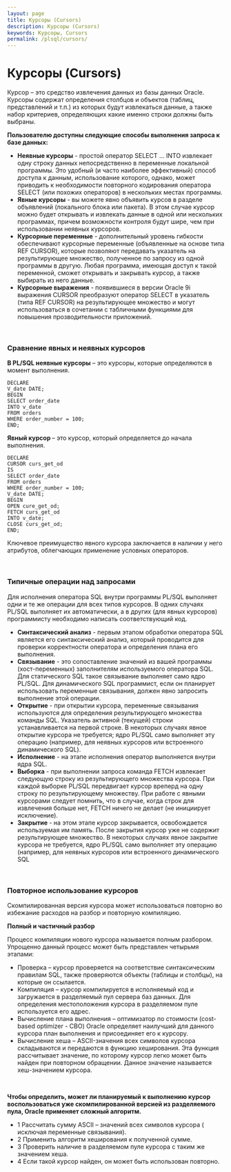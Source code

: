 ```yaml
---
layout: page
title: Курсоры (Cursors)
description: Курсоры (Cursors)
keywords: Курсоры, Cursors
permalink: /plsql/cursors/
---
```


# Курсоры (Cursors)

Курсор – это средство извлечения данных из базы данных Oracle. Курсоры содержат определения столбцов и объектов (таблиц, представлений и т.п.) из которых будут извлекаться данные, а также набор критериев, определяющих какие именно строки должны быть выбраны.

<strong>Пользователю доступны следующие способы выполнения запроса к базе данных:</strong>

<ul>
<li><strong>Неявные курсоры</strong> - простой оператор SELECT ... INTO извлекает одну строку данных непосредственно в переменные локальной программы. Это удобный (и часто наиболее эффективный) способ доступа к данным, использование которого, однако, может приводить к необходимости повторного кодирования оператора SELECT (или похожих операторов) в нескольких местах программы.</li>
<li><strong>Явные курсоры</strong> - вы можете явно объявить курсов в разделе объявлений (локального блока или пакета). В этом случае курсор  можно будет открывать и извлекать данные в одной или нескольких программах, причем возможности контроля будут шире, чем при использовании неявных курсоров. </li>
<li><strong>Курсорные переменные</strong> - дополнительный уровень гибкости обеспечивают курсорные переменные (объявленные на основе типа REF CURSOR), которые позволяют передавать указатель на результирующее множество, полученное по запросу из одной программы в другую. Любая программа, имеющая доступ к такой переменной, сможет открывать и закрывать курсор, а также выбирать из него данные.</li>
<li><strong>Курсорные выражения</strong> - появившиеся в версии Oracle 9i выражения CURSOR преобразуют оператор SELECT  в указатель (типа REF CURSOR)  на результирующее множество и могут использоваться в сочетании с табличными функциями для повышения прозводительности приложений.</li>
</ul>

<br/>

### Сравнение явных и неявных курсоров

<strong> В PL/SQL неявные курсоры</strong> – это курсоры, которые определяются в момент выполнения.

    DECLARE
    V_date DATE;
    BEGIN
    SELECT order_date
    INTO v_date
    FROM orders
    WHERE order_number = 100;
    END;

<strong>Явный курсор </strong> – это курсор, который определяется до начала выполнения.

    DECLARE
    CURSOR curs_get_od
    IS
    SELECT order_date
    FROM orders
    WHERE order_number = 100;
    V_date DATE;
    BEGIN
    OPEN cure_get_od;
    FETCH curs_get_od
    INTO v_date;
    CLOSE curs_get_od;
    END;

Ключевое преимущество явного курсора заключается в наличии у него атрибутов, облегчающих применение условных операторов.

<br/>

### Типичные операции над запросами

Для исполнения оператора SQL внутри программы PL/SQL выполняет одни и те же операции для всех типов курсоров. В одних случаях PL/SQL выполняет их автоматически, а в других (для явных курсоров) программисту необходимо написать соответствующий код.

<ul>
<li><strong>Синтаксический анализ</strong> - первым этапом обработки оператора SQL является его синтаксический анализ, который проводится для проверки корректности оператора и определения плана его выполнения.</li>
<li><strong>Связывание</strong> - это сопоставление значений из вашей программы (хост-переменных) заполнителям используемого оператора SQL.  Для статического SQL такое связывание выполняет само ядро PL/SQL. Для динамического SQL программист, если он планирует использовать переменные связывания, должен явно запросить выполнение этой операции.</li>
<li><strong>Открытие</strong> - при открытии курсора, переменные связывания используются для определения результирующего множества команды SQL. Указатель активной (текущей) строки устанавливается на первой строке. В некоторых случаях явное открытие курсора не требуется; ядро PL/SQL само выполняет эту операцию (например, для неявных курсоров или встроенного динамического SQL).</li>
<li><strong>Исполнение</strong> - на этапе исполнения оператор выполняется внутри ядра SQL.</li>
<li><strong>Выборка</strong> - при выполнении запроса команда FETCH извлекает следующую строку из результирующего множества курсора. При каждой выборке PL/SQL передвигает курсор вреперд на одну строку по результирующему множеству. При работе с явными курсорами следует помнить, что в случае, когда строк для извлечения больше нет, FETCH ничего не делает (не инициирует исключение).</li>
<li><strong>Закрытие</strong> - на этом этапе курсор закрывается, освобождается используемая им память. После закрытия курсор уже не содержит результирующее множество. В некоторых случаях явное закрытие курсора не требуется, ядро PL/SQL само выполняет эту операцию (например, для неявных курсоров или встроенного динамического SQL</li>
</ul>

<br/>

<h3>Повторное использование курсоров</h3>

Скомпилированная версия курсора может использоваться повторно во избежание расходов на разбор и повторную компиляцию.

<strong>Полный и частичный разбор </strong>

Процесс компиляции нового курсора называется полным разбором. Упрощенно данный процесс может быть представлен четырьмя этапами:

<ul>
<li>Проверка – курсор проверяется на соответствие синтаксическим правилам SQL, также проверяются объекты (таблицы и столбцы), на которые он ссылается.</li>
<li>Компиляция – курсор компилируется в исполняемый код и загружается в разделяемый пул сервера баз данных. Для определения местоположения курсора в разделяемом пуле используется его адрес.</li>
<li>Вычисление плана выполнения – оптимизатор по стоимости (cost-based optimizer - CBO) Oracle определяет наилучший для данного курсора план выполнения и присоединяет его к курсору.</li>
<li>Вычисление хеша – ASCII-значения всех символов курсора складываются и передаются в функцию хеширования. Эта функция рассчитывает значение, по которому курсор легко может быть найден при повторном обращении. Данное значение называется хеш-значением курсора. </li>
</ul>

<br/>

<strong>Чтобы определить, может ли планируемый к выполнению курсор воспользоваться уже скомпилированной версией из разделяемого пула, Oracle применяет сложный алгоритм.</strong>

<ul>
<li>1 Рассчитать сумму ASCII – значений всех символов курсора ( исключая переменные связывания).</li>
<li>2 Применить алгоритм хеширования к полученной сумме.</li>
<li>3 Проверить наличие в разделяемом пуле курсора с таким же значением хеша.</li>
<li>4 Если такой курсор найден, он может быть использован повторно.</li>
</ul>
